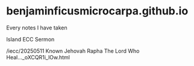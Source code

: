 # benjaminficusmicrocarpa.github.io
Every notes I have taken

Island ECC Sermon

/iecc/20250511 Known Jehovah Rapha The Lord Who Heal..._oXCQR1i_lOw.html
